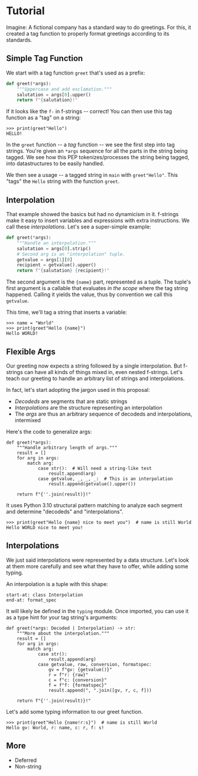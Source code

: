 # Tutorial

Imagine: A fictional company has a standard way to do greetings. For this, it
created a tag function to properly format greetings according to its standards.

## Simple Tag Function

We start with a tag function `greet` that's used as a prefix:

```python
def greet(*args):
    """Uppercase and add exclamation."""
    salutation = args[0].upper()
    return f"{salutation}!"
```

If it looks like the `f-` in f-strings -- correct! You can then use this tag
function as a "tag" on a string:

```{code-block} python
>>> print(greet"Hello")
HELLO!
```

In the `greet` function -- a _tag_ function -- we see the first step into
tag strings. You're given an `*args` sequence for all the parts in the
string being tagged. We see how this PEP tokenizes/processes the string
being tagged, into datastructures to be easily handled.

We then see a usage -- a tagged string in `main` with `greet"Hello"`. This
"tags" the `Hello` string with the function `greet`.

## Interpolation

That example showed the basics but had no dynamicism in it. f-strings make
it easy to insert variables and expressions with extra instructions. We
call these _interpolations_. Let's see a super-simple example:

```python
def greet(*args):
    """Handle an interpolation."""
    salutation = args[0].strip()
    # Second arg is an "interpolation" tuple.
    getvalue = args[1][0]
    recipient = getvalue().upper()
    return f"{salutation} {recipient}!"
```

The second argument is the `{name}` part, represented as a tuple. The
tuple's first argument is a callable that evaluates _in the scope_ where the
tag string happened. Calling it yields the value, thus by convention we call
this `getvalue`.

This time, we'll tag a string that inserts a variable:

```{code-block} python
>>> name = "World"
>>> print(greet"Hello {name}")
Hello WORLD!
```

## Flexible Args

Our greeting now expects a string followed by a single interpolation. But
f-strings can have all kinds of things mixed in, even nested f-strings.
Let's teach our greeting to handle an arbitrary list of strings and
interpolations.

In fact, let's start adopting the jargon used in this proposal:

- _Decodeds_ are segments that are static strings
- _Interpolations_ are the structure representing an interpolation
- The _args_ are thus an arbitrary sequence of decodeds and interpolations, intermixed

Here's the code to generalize args:

```{code-block} python
def greet(*args):
    """Handle arbitrary length of args."""
    result = []
    for arg in args:
        match arg:
            case str():  # Will need a string-like test
                result.append(arg)
            case getvalue, _, _, _:  # This is an interpolation
                result.append(getvalue().upper())

    return f"{''.join(result)}!"
```

It uses Python 3.10 structural pattern matching to analyze each segment and
determine "decodeds" and "interpolations".

```{code-block} python
>>> print(greet"Hello {name} nice to meet you")  # name is still World
Hello WORLD nice to meet you!
```

## Interpolations

We just said interpolations were represented by a data structure. Let's look at them
more carefully and see what they have to offer, while adding some typing.

An interpolation is a tuple with this shape:

```{literalinclude} ../src/tagstr_site/tagtyping.py
start-at: class Interpolation
end-at: format_spec
```

<!--- invisible-code-block: python
from tagstr_site.tagtyping import Decoded, Interpolation
-->

It will likely be defined in the `typing` module. Once imported, you can use it as a type hint for your tag string's arguments:

```{code-block} python
def greet(*args: Decoded | Interpolation) -> str:
    """More about the interpolation."""
    result = []
    for arg in args:
        match arg:
            case str():
                result.append(arg)
            case getvalue, raw, conversion, formatspec:
                gv = f"gv: {getvalue()}"
                r = f"r: {raw}"
                c = f"c: {conversion}"
                f = f"f: {formatspec}"
                result.append(", ".join([gv, r, c, f]))

    return f"{''.join(result)}!"
```

Let's add some typing information to our greet function.

```{code-block} python
>>> print(greet"Hello {name!r:s}")  # name is still World
Hello gv: World, r: name, c: r, f: s!
```

## More

- Deferred
- Non-string

